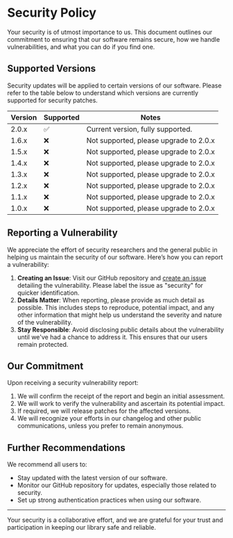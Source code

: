 # Security Policy

Your security is of utmost importance to us. This document outlines our commitment to ensuring that our software remains
secure, how we handle vulnerabilities, and what you can do if you find one.

## Supported Versions

Security updates will be applied to certain versions of our software. Please refer to the table below to understand
which versions are currently supported for security patches.

| Version | Supported          | Notes                                  |
|---------|--------------------|----------------------------------------|
| 2.0.x   | :white_check_mark: | Current version, fully supported.      |
| 1.6.x   | :x:                | Not supported, please upgrade to 2.0.x |
| 1.5.x   | :x:                | Not supported, please upgrade to 2.0.x |
| 1.4.x   | :x:                | Not supported, please upgrade to 2.0.x |
| 1.3.x   | :x:                | Not supported, please upgrade to 2.0.x |
| 1.2.x   | :x:                | Not supported, please upgrade to 2.0.x |
| 1.1.x   | :x:                | Not supported, please upgrade to 2.0.x |
| 1.0.x   | :x:                | Not supported, please upgrade to 2.0.x |

## Reporting a Vulnerability

We appreciate the effort of security researchers and the general public in helping us maintain the security of our
software. Here’s how you can report a vulnerability:

1. **Creating an Issue**: Visit our GitHub repository
   and [create an issue](https://github.com/bumble-tech/bumble-doc-gen/issues) detailing the vulnerability. Please label
   the issue as "security" for quicker identification.
2. **Details Matter**: When reporting, please provide as much detail as possible. This includes steps to reproduce,
   potential impact, and any other information that might help us understand the severity and nature of the
   vulnerability.
3. **Stay Responsible**: Avoid disclosing public details about the vulnerability until we've had a chance to address it.
   This ensures that our users remain protected.

## Our Commitment

Upon receiving a security vulnerability report:

1. We will confirm the receipt of the report and begin an initial assessment.
2. We will work to verify the vulnerability and ascertain its potential impact.
3. If required, we will release patches for the affected versions.
4. We will recognize your efforts in our changelog and other public communications, unless you prefer to remain
   anonymous.

## Further Recommendations

We recommend all users to:

- Stay updated with the latest version of our software.
- Monitor our GitHub repository for updates, especially those related to security.
- Set up strong authentication practices when using our software.

---

Your security is a collaborative effort, and we are grateful for your trust and participation in keeping our library
safe and reliable.
